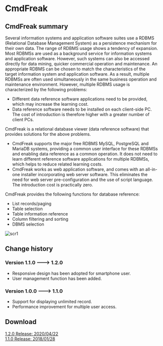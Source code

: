 # CmdFreak

## CmdFreak summary
Several information systems and application software suites use a RDBMS (Relational Database Management System) as a persistence mechanism for their own data. The range of RDBMS usage shows a tendency of expansion. Most RDBMSs are used as a background service for information systems and application software. However, such systems can also be accessed directly for data mining, quicker commercial operation and maintenance. An appropriate RDBMS can be chosen to match the characteristics of the target information system and application software. As a result, multiple RDBMSs are often used simultaneously in the same business operation and maintenance environment. However, multiple RDBMS usage is characterized by the following problems: 

- Different data reference software applications need to be provided, which may increase the learning cost.
- Data reference software needs to be installed on each client-side PC. The cost of introduction is therefore higher with a greater number of client PCs.

CmdFreak is a relational database viewer (data reference software) that provides solutions for the above problems. 

- CmdFreak supports the major free RDBMS MySQL, PostgreSQL and MariaDB systems, providing a common user interface for these RDBMSs and enabling data reference as a common operation. It does not need to learn different reference software applications for multiple RDBMSs, which helps to reduce related learning costs.
- CmdFreak works as web application software, and comes with an all-in-one installer incorporating web server software. This eliminates the need for web server pre-configuration and the use of script language. The introduction cost is practically zero.

CmdFreak provides the following functions for database reference: 

- List records/paging
- Table selection
- Table information reference
- Column filtering and sorting
- DBMS selection

![scr1](https://user-images.githubusercontent.com/4883168/79982466-56fab380-84e1-11ea-9b46-6769a9d2aca7.png)

## Change history
### Version 1.1.0 ---> 1.2.0 

- Responsive design has been adopted for smartphone user.
- User management function has been added.

### Version 1.0.0 ---> 1.1.0 

- Support for displaying unlimited record.
- Performance improvement for multiple user access.

## Download
[1.2.0 Release: 2020/04/22](https://github.com/s-takeuchi/YaizuDbTool/releases/tag/1.2.0)  
[1.1.0 Release: 2018/01/28](https://github.com/s-takeuchi/YaizuDbTool/releases/tag/1.1.0)  
